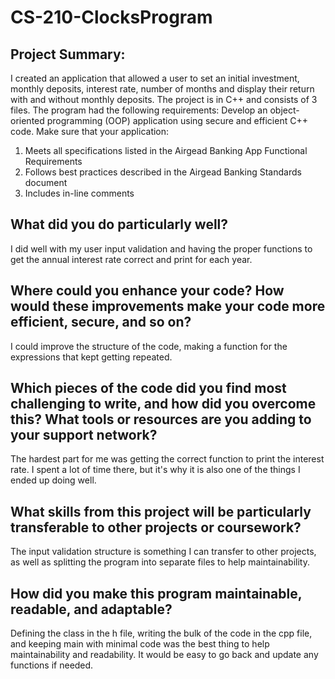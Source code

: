 # CS-210-ClocksProgram

## Project Summary: 
I created an application that allowed a user to set an initial investment, monthly deposits, interest rate, number of months and display their return with and without monthly deposits. The project is in C++ and consists of 3 files. The program had the following requirements:
  Develop an object-oriented programming (OOP) application using secure and efficient C++ code. Make sure that your application:
  1. Meets all specifications listed in the Airgead Banking App Functional Requirements
  2. Follows best practices described in the Airgead Banking Standards document
  3. Includes in-line comments

## What did you do particularly well?
I did well with my user input validation and having the proper functions to get the annual interest rate correct and print for each year.

## Where could you enhance your code? How would these improvements make your code more efficient, secure, and so on?
I could improve the structure of the code, making a function for the expressions that kept getting repeated.

## Which pieces of the code did you find most challenging to write, and how did you overcome this? What tools or resources are you adding to your support network?
The hardest part for me was getting the correct function to print the interest rate. I spent a lot of time there, but it's why it is also one of the things I ended up doing well.

## What skills from this project will be particularly transferable to other projects or coursework?
The input validation structure is something I can transfer to other projects, as well as splitting the program into separate files to help maintainability.

## How did you make this program maintainable, readable, and adaptable?
Defining the class in the h file, writing the bulk of the code in the cpp file, and keeping main with minimal code was the best thing to help maintainability and readability. It would be easy to go back and update any functions if needed.
